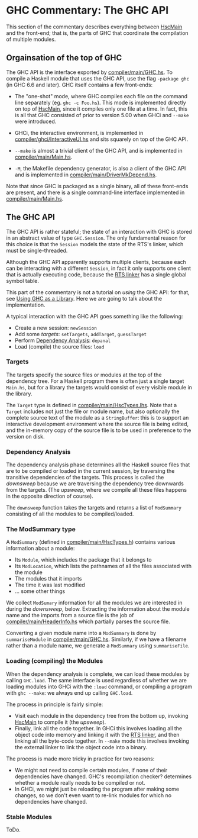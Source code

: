 # GHC Commentary: The GHC API



This section of the commentary describes everything between [HscMain](commentary/compiler/hsc-main) and the front-end; that is, the parts of GHC that coordinate the compilation of multiple modules.


## Orgainsation of the top of GHC



[](/trac/ghc/attachment/wiki/Commentary/Compiler/API/ghc-top.png)



The GHC API is the interface exported by [compiler/main/GHC.hs](/trac/ghc/browser/ghc/compiler/main/GHC.hs).  To compile a Haskell module that uses the GHC API, use the flag `-package ghc` (in GHC 6.6 and later).  GHC itself contains a few front-ends:


- The "one-shot" mode, where GHC compiles each file on the command line separately (eg. `ghc -c Foo.hs`).  This mode
  is implemented directly on top of [HscMain](commentary/compiler/hsc-main), since it compiles only one file at a
  time.  In fact, this is all that GHC consisted of prior to version 5.00 when GHCi and `--make` were introduced.

- GHCi, the interactive environment, is implemented in [compiler/ghci/InteractiveUI.hs](/trac/ghc/browser/ghc/compiler/ghci/InteractiveUI.hs) and sits squarely on top
  of the GHC API.

- `--make` is almost a trivial client of the GHC API, and is implemented in [compiler/main/Main.hs](/trac/ghc/browser/ghc/compiler/main/Main.hs).

- `-M`, the Makefile dependency generator, is also a client of the GHC API and is implemented in 
  [compiler/main/DriverMkDepend.hs](/trac/ghc/browser/ghc/compiler/main/DriverMkDepend.hs).


Note that since GHC is packaged as a single binary, all of these front-ends are present, and there is a single command-line interface implemented in [compiler/main/Main.hs](/trac/ghc/browser/ghc/compiler/main/Main.hs).


## The GHC API



The GHC API is rather stateful; the state of an interaction with GHC is stored in an abstract value of type `GHC.Session`.  The only fundamental reason for this choice is that the `Session` models the state of the RTS's linker, which must be single-threaded.



Although the GHC API apparently supports multiple clients, because each can be interacting with a different `Session`, in fact it only supports one client that is actually executing code, because the [RTS linker](commentary/rts/interpreter#) has a single global symbol table.



This part of the commentary is not a tutorial on *using* the GHC API: for that, see [
Using GHC as a Library](http://haskell.org/haskellwiki/GHC/As_a_library).  Here we are going to talk about the implementation.



A typical interaction with the GHC API goes something like the following:


- Create a new session: `newSession`
- Add some *targets*: `setTargets`, `addTarget`, `guessTarget`
- Perform [Dependency Analysis](#DependencyAnalysis): `depanal`
- Load (compile) the source files: `load`

### Targets



The targets specify the source files or modules at the top of the dependency tree.  For a Haskell program there is often just a single target `Main.hs`, but for a library the targets would consist of every visible module in the library.



The `Target` type is defined in [compiler/main/HscTypes.lhs](/trac/ghc/browser/ghc/compiler/main/HscTypes.lhs).  Note that a `Target` includes not just the file or module name, but also optionally the complete source text of the module as a `StringBuffer`: this is to support an interactive development environment where the source file is being edited, and the in-memory copy of the source file is to be used in preference to the version on disk.


### Dependency Analysis



The dependency analysis phase determines all the Haskell source files that are to be compiled or loaded in the current session, by traversing the transitive dependencies of the targets.  This process is called the *downsweep* because we are traversing the dependency tree downwards from the targets.  (The *upsweep*, where we compile all these files happens in the opposite direction of course).



The `downsweep` function takes the targets and returns a list of `ModSummary` consisting of all the modules to be compiled/loaded.


### The ModSummary type



A `ModSummary` (defined in [compiler/main/HscTypes.h](/trac/ghc/browser/ghc/compiler/main/HscTypes.h)) contains various information about a module:


- Its `Module`, which includes the package that it belongs to
- Its `ModLocation`, which lists the pathnames of all the files associated with the module
- The modules that it imports
- The time it was last modified
- ... some other things


We collect `ModSumary` information for all the modules we are interested in during the *downsweep*, below.  Extracting the information about the module name and the imports from a source file is the job of [compiler/main/HeaderInfo.hs](/trac/ghc/browser/ghc/compiler/main/HeaderInfo.hs) which partially parses the source file.



Converting a given module name into a `ModSummary` is done by `summariseModule` in [compiler/main/GHC.hs](/trac/ghc/browser/ghc/compiler/main/GHC.hs).  Similarly, if we have a filename rather than a module name, we generate a `ModSummary` using `summariseFile`.


### Loading (compiling) the Modules



When the dependency analysis is complete, we can load these modules by calling `GHC.load`.  The same interface is used regardless of whether we are loading modules into GHCi with the `:load` command, or compiling a program with `ghc --make`: we always end up calling `GHC.load`.



The process in principle is fairly simple:


- Visit each module in the dependency tree from the bottom up, invoking [HscMain](commentary/compiler/hsc-main)
  to compile it (the *upsweep*).
- Finally, link all the code together.  In GHCi this involves loading all the object code into memory and linking it
  with the [RTS linker](commentary/rts/interpreter#), and then linking all the byte-code together.  In
  `--make` mode this involves invoking the external linker to link the object code into a binary.


The process is made more tricky in practice for two reasons:


- We might not need to compile certain modules, if none of their dependencies have changed.  GHC's 
  recompilation checker? determines whether a module really needs
  to be compiled or not.
- In GHCi, we might just be reloading the program after making some changes, so we don't even want to re-link
  modules for which no dependencies have changed.

### Stable Modules



ToDo.


